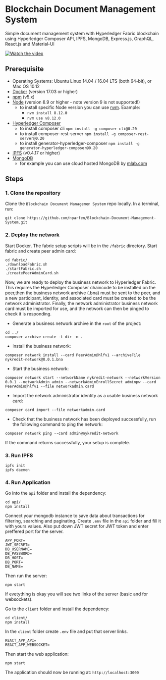 # Blockchain Document Management System

Simple document management system with Hyperledger Fabric blockchain using Hyperledger Composer API, IPFS, MongoDB, Express.js, GraphQL, React.js and Material-UI

[![Watch the video](https://img.youtube.com/vi/-0jr5HwS16g/maxresdefault.jpg)](https://youtu.be/-0jr5HwS16g)

## Prerequisite

- Operating Systems: Ubuntu Linux 14.04 / 16.04 LTS (both 64-bit), or Mac OS 10.12
- [Docker](https://www.docker.com/) (version 17.03 or higher)
- [npm](https://www.npmjs.com/)  (v5.x)
- [Node](https://nodejs.org/en/) (version 8.9 or higher - note version 9 is not supported!)
  * to install specific Node version you can use [nvm](https://github.com/creationix/nvm). Example:
    + `nvm install 8.12.0`
    + `nvm use v8.12.0`
- [Hyperledger Composer](https://hyperledger.github.io/composer/installing/development-tools.html)
  * to install composer cli
    `npm install -g composer-cli@0.20`
  * to install composer-rest-server
    `npm install -g composer-rest-server@0.20`
  * to install generator-hyperledger-composer
    `npm install -g generator-hyperledger-composer@0.20`
- [IPFS](https://ipfs.io/)  (v0.4.17 or higher)
- [MongoDB](https://www.mongodb.com/)
  * for example you can use cloud hosted MongoDB by [mlab.com](https://mlab.com)

## Steps
### 1. Clone the repository

Clone the `Blockchain Document Managemen System` repo locally. In a terminal, run:
```
git clone https://github.com/nparfen/Blockchain-Document-Management-System.git
```

### 2. Deploy the network

Start Docker. The fabric setup scripts will be in the `/fabric` directory. Start fabric and create peer admin card:
```
cd fabric/
./downloadFabric.sh
./startFabric.sh
./createPeerAdminCard.sh
```

Now, we are ready to deploy the business network to Hyperledger Fabric. This requires the Hyperledger Composer chaincode to be installed on the peer,then the business network archive (.bna) must be sent to the peer, and a new participant, identity, and associated card must be created to be the network administrator. Finally, the network administrator business network card must be imported for use, and the network can then be pinged to check it is responding.

* Generate a business network archive in the `root` of the project:
```
cd ../
composer archive create -t dir -n .
```

* Install the business network:
```
composer network install --card PeerAdmin@hlfv1 --archiveFile nykredit-network@0.0.1.bna
```

* Start the business network:
```
composer network start --networkName nykredit-network --networkVersion 0.0.1 --networkAdmin admin --networkAdminEnrollSecret adminpw --card PeerAdmin@hlfv1 --file networkadmin.card
```

* Import the network administrator identity as a usable business network card:
```
composer card import --file networkadmin.card
```

* Check that the business network has been deployed successfully, run the following command to ping the network:
```
composer network ping --card admin@nykredit-network
```

If the command returns successfully, your setup is complete.

### 3. Run IPFS

```
ipfs init
ipfs daemon
```

### 4. Run Application

Go into the `api` folder and install the dependency:
```
cd api/
npm install
```

Connect your mongodb instance to save data about transactions for filtering, searching and paginating. Create `.env` file in the `api` folder and fill it with yours values. Also put down JWT secret for JWT token and enter preffered port for the server.
```
APP_PORT=
JWT_SECRET=
DB_USERNAME=
DB_PASSWORD=
DB_HOST=
DB_PORT=
DB_NAME=
```

Then run the server:
```
npm start
```

If evetything is okay you will see two links of the server (basic and for websockets).

Go to the `client` folder and install the dependency:
```
cd client/
npm install
```

In the `client` folder create `.env` file and put that server links.
```
REACT_APP_API=
REACT_APP_WEBSOCKET=
```

Then start the web application:
```
npm start
```

The application should now be running at:
`http://localhost:3000`